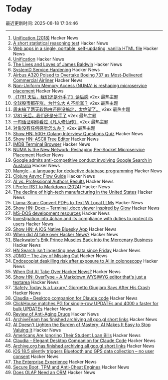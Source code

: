 # Today

最近更新时间: 2025-08-18 17:04:46

--- 
1. [Unification (2018)](https://eli.thegreenplace.net/2018/unification/) Hacker News
2. [A short statistical reasoning test](https://emiruz.com/post/2025-08-17-statistical-reasoning/) Hacker News
3. [Web apps in a single, portable, self-updating, vanilla HTML file](https://hyperclay.com/) Hacker News
4. [Unification](https://eli.thegreenplace.net/2018/unification/) Hacker News
5. [The Lives and Loves of James Baldwin](https://www.newyorker.com/magazine/2025/08/18/baldwin-a-love-story-nicholas-boggs-book-review) Hacker News
6. [SystemD Service Hardening](https://roguesecurity.dev/blog/systemd-hardening) Hacker News
7. [Airbus A320 Poised to Overtake Boeing 737 as Most-Delivered Commercial Airliner](https://simpleflying.com/airbus-a320-overtake-boeing-737-most-delivered-commercial-airliner/) Hacker News
8. [Non-Uniform Memory Access (NUMA) is reshaping microservice placement](https://codemia.io/blog/path/NUMA-Is-the-New-Network-How-Per-Socket-Memory-Models-Are-Reshaping-Microservice-Placement) Hacker News
9. [《1781 天后，我们还是分手了》读后感](https://www.v2ex.com/t/1153126) v2ex 最热主题
10. [全球股市都在涨，为什么大 A 不能涨？](https://www.v2ex.com/t/1153073) v2ex 最热主题
11. [周末搞了两天软路由还是没搞定，太绝望了。](https://www.v2ex.com/t/1153058) v2ex 最热主题
12. [1781 天后，我们还是分手了](https://www.v2ex.com/t/1153086) v2ex 最热主题
13. [一句话证明你看过《凡人修仙传》](https://www.v2ex.com/t/1153055) v2ex 最热主题
14. [对象没有任何感觉怎么办？](https://www.v2ex.com/t/1153045) v2ex 最热主题
15. [Show HN: 500+ Golang Interview Questions Quiz](https://applyre.com/resources/500-interview-questions/golang/) Hacker News
16. [Show HN: ASCII Tree Editor](https://asciitree.reorx.com/) Hacker News
17. [IMDB Terminal Browser](https://github.com/isene/IMDB) Hacker News
18. [NUMA Is the New Network: Reshaping Per-Socket Microservice Placement](https://codemia.io/blog/path/NUMA-Is-the-New-Network-How-Per-Socket-Memory-Models-Are-Reshaping-Microservice-Placement) Hacker News
19. [Google admits anti-competitive conduct involving Google Search in Australia](https://www.accc.gov.au/media-release/google-admits-anti-competitive-conduct-involving-google-search-in-australia) Hacker News
20. [Mangle – a language for deductive database programming](https://github.com/google/mangle) Hacker News
21. [Clojure Async Flow Guide](https://clojure.github.io/core.async/flow-guide.html) Hacker News
22. [AI vs. Professional Authors Results](http://mark---lawrence.blogspot.com/2025/08/the-ai-vs-authors-results-part-2.html) Hacker News
23. [I Prefer RST to Markdown (2024)](https://buttondown.com/hillelwayne/archive/why-i-prefer-rst-to-markdown/) Hacker News
24. [The decline of high-tech manufacturing in the United States](https://blog.waldrn.com/p/the-decline-of-high-tech-manufacturing) Hacker News
25. [Llama-Scan: Convert PDFs to Text W Local LLMs](https://github.com/ngafar/llama-scan) Hacker News
26. [Show HN: Doxx – Terminal .docx viewer inspired by Glow](https://github.com/bgreenwell/doxx) Hacker News
27. [MS-DOS development resources](https://github.com/SuperIlu/DOSDevelResources/blob/main/README.md) Hacker News
28. [Investigation into 4chan and its compliance with duties to protect its users](https://www.ofcom.org.uk/online-safety/illegal-and-harmful-content/investigation-into-4chan-and-its-compliance-with-duties-to-protect-its-users-from-illegal-content) Hacker News
29. [Show HN: A iOS Native Bluesky App](https://github.com/0xatrilla/LiquidSky) Hacker News
30. [When did AI take over Hacker News?](https://zachperk.com/blog/when-did-ai-take-over-hn) Hacker News
31. [Blackwater's Erik Prince Muscles Back into the Mercenary Business](https://www.wsj.com/world/americas/erik-prince-mercenaries-vectus-global-5a166dca) Hacker News
32. [HN Search isn't ingesting new data since Friday](https://github.com/algolia/hn-search/issues/248) Hacker News
33. [JOMO – The Joy of Missing Out](https://jomo.lol) Hacker News
34. [Endoscopist deskilling risk after exposure to AI in colonoscopy](https://www.thelancet.com/journals/langas/article/PIIS2468-1253(25)00133-5/abstract) Hacker News
35. [When Did AI Take Over Hacker News?](https://zachperk.com/blog/when-did-ai-take-over-hn) Hacker News
36. [Show HN: OverType – A Markdown WYSIWYG editor that's just a textarea](https://news.ycombinator.com/item?id=44932651) Hacker News
37. ['Safety Today Is a Luxury,' Giorgetto Giugiaro Says After His Crash](https://www.jalopnik.com/1930930/giorgetto-giugiaro-crash-op-ed/) Hacker News
38. [Claudia – Desktop companion for Claude code](https://claudiacode.com/) Hacker News
39. [ClickHouse matches PG for single-row UPDATEs and 4000 x faster for bulk UPDATEs](https://clickhouse.com/blog/update-performance-clickhouse-vs-postgresql) Hacker News
40. [Review of Anti-Aging Drugs](https://scienceblog.com/joshmitteldorf/2025/08/17/review-of-anti-aging-drugs/) Hacker News
41. [ArchiveTeam has finished archiving all goo.gl short links](https://tracker.archiveteam.org/goo-gl/) Hacker News
42. [AI Doesn't Lighten the Burden of Mastery; AI Makes It Easy to Stop Valuing It](https://playtechnique.io/blog/ai-doesnt-lighten-the-burden-of-mastery.html) Hacker News
43. [Americans Are Ignoring Their Student Loan Bills](https://news.bloomberglaw.com/banking-law/millions-of-americans-are-ignoring-their-student-loan-bills) Hacker News
44. [Claudia – Elegant Desktop Companion for Claude Code](https://claudiacode.com/) Hacker News
45. [Archive.org has finished archiving all goo.gl short links](https://tracker.archiveteam.org/goo-gl/) Hacker News
46. [iOS 18.5 silently triggers Bluetooth and GPS data collection – no user consent](https://github.com/JGoyd/iOS-18.5-Bluetooth-Privacy-Vuln) Hacker News
47. [The Enterprise Experience](https://churchofturing.github.io/the-enterprise-experience.html) Hacker News
48. [Secure Boot, TPM and Anti-Cheat Engines](https://andrewmoore.ca/blog/post/anticheat-secure-boot-tpm/) Hacker News
49. [Does OLAP Need an ORM](https://clickhouse.com/blog/moosestack-does-olap-need-an-orm) Hacker News
